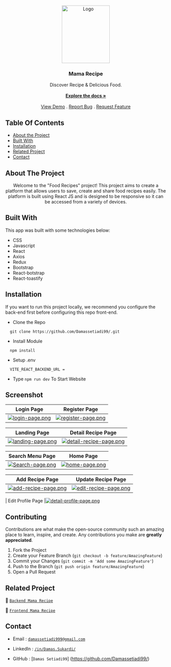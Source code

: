 <br/>
<p align="center">
  <a href="https://project-recipe-reactdamas.vercel.app/">
    <img src="https://i.postimg.cc/Xq7rdzF9/logo.png" alt="Logo" width="150" height="180">
  </a>

  <h3 align="center">Mama Recipe</h3>

  <p align="center">
    Discover Recipe & Delicious Food.
    <br/>
    <br/>
    <a href="https://github.com/Damassetiadi99/"><strong>Explore the docs »</strong></a>
    <br/>
    <br/>
    <a href="https://project-recipe-reactdamas.vercel.app/">View Demo</a>
    .
    <a href="mailto:damassetiadi999@gmail.com">Report Bug</a>
    .
    <a href="mailto:damassetiadi999@gmail.com">Request Feature</a>
  </p>
</p>

## Table Of Contents

- [About the Project](#about-the-project)
- [Built With](#built-with)
- [Installation](#installation)
- [Related Project](#related-project)
- [Contact](#contact)

## About The Project

<p align="center">
 Welcome to the "Food Recipes" project! This project aims to create a platform that allows users to save, create and share food recipes easily. The platform is built using React JS and is designed to be responsive so it can be accessed from a variety of devices.
</p>

## Built With

This app was built with some technologies below:

- CSS
- Javascript
- React
- Axios
- Redux
- Bootstrap
- React-botstrap
- React-toastify

## Installation

If you want to run this project locally, we recommend you configure the back-end first before configuring this repo front-end.

- Clone the Repo

```
  git clone https://github.com/Damassetiadi99/.git
```

- Install Module

```
  npm install
```

- Setup .env

```
  VITE_REACT_BACKEND_URL =
```

- Type `npm run dev` To Start Website

## Screenshot

| Login Page                                                                           | Register Page                                                                              |
| ------------------------------------------------------------------------------------ | ------------------------------------------------------------------------------------------ |
| [![login-page.png](https://i.postimg.cc/wjJdZ1XF/login-page.png)](https://postimg.cc/bZzM2NF2) | [![register-page.png](https://i.postimg.cc/WpGV5F7n/register-page.png)](https://postimg.cc/w3jnvBZy) |

| Landing Page                                                                                     | Detail Recipe Page                                                                                  |
| ------------------------------------------------------------------------------------------------ | -------------------------------------------------------------------------------------------------- |
| [![landing-page.png](https://i.postimg.cc/3xBk4rN8/landing-page.png)](https://postimg.cc/qNNJWT2S) | [![detail-recipe-page.png](https://i.postimg.cc/VN95QfQQ/detail-recipe-page.png)](https://postimg.cc/B86J2GnM) |

| Search Menu Page                                                                                     | Home Page                                                                          |
| ------------------------------------------------------------------------------------------------------ | ---------------------------------------------------------------------------------- |
| [![Search-page.png](https://i.postimg.cc/MKF8Thbc/Search-page.png)](https://postimg.cc/zVKQ22Q5) | [![home-page.png](https://i.postimg.cc/GmxVDVvJ/home-page.png)](https://postimg.cc/DSmxkCj8) |

| Add Recipe Page                                                                                | Update Recipe Page                                                                                   |
| ---------------------------------------------------------------------------------------------- | ---------------------------------------------------------------------------------------------------- |
| [![add-recipe-page.png](https://i.postimg.cc/J44kmBPr/add-recipe-page.png)](https://postimg.cc/V5p6Wvxp) | [![edit-recipe-page.png](https://i.postimg.cc/9MmWTy4z/edit-recipe-page.png)](https://postimg.cc/gw7FbXHP) |

| Edit Profile Page |[![detail-profile-page.png](https://i.postimg.cc/Mp02DvJB/detail-profile-page.png)](https://postimg.cc/K1YHcczc)

## Contributing

Contributions are what make the open-source community such an amazing place to learn, inspire, and create. Any contributions you make are **greatly appreciated**.

1. Fork the Project
2. Create your Feature Branch (`git checkout -b feature/AmazingFeature`)
3. Commit your Changes (`git commit -m 'Add some AmazingFeature'`)
4. Push to the Branch (`git push origin feature/AmazingFeature`)
5. Open a Pull Request

## Related Project

:rocket: [`Backend Mama Recipe`](https://github.com/Damassetiadi99/BE_Recipe)

:rocket: [`Frontend Mama Recipe`](https://github.com/Damassetiadi99/)

## Contact

- Email : [`damassetiadi999@gmail.com`](mailto:damassetiadi999@gmail.com)

- LinkedIn : [`/in/Damas.Sukardi/`](kedin.com/in/damas-setiadi-sukardi/)

- GitHub : [`Damas Setiadi99`] (https://github.com/Damassetiadi99/)
